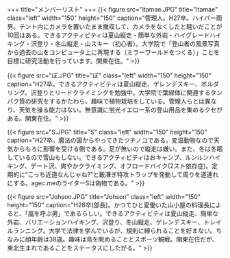 +++
title="メンバーリスト"
+++
{{< figure src="itamae.JPG" title="itamae" class="left" width="150" height="150" caption="管理人。H27卒。ハイパー雨男。テント内にカメラを置いたまま撤収して、カメラをなくしたと騒いだことが10回はある。できるアクティビティは夏山縦走・簡単な外岩・ハイグレードハイキング・沢登り・冬山縦走・山スキー（初心者）。大学院で「登山者の風景写真から過去の山をコンピュータ上に再現する（ミラーワールドをつくる）」ことを目標に研究活動を行っています。関東在住。" >}}

{{< figure src="ぽ.JPG" title="ぽ" class="left" width="150" height="150" caption="H27卒。できるアクティビティは夏山縦走、ゲレンデスキー、ボルダリング。沢登りとリードクライミングを勉強中。大学院で葉緑体に関連するタンパク質の研究をするかたわら、趣味で植物栽培をしている。管理人らとは異なり、天気を操る能力はない。無意識に蛍光イエロー系の登山用品を集めるクセがある。関東在住。" >}}

{{< figure src="S.JPG" title="S" class="left" width="150" height="150" caption="H27卒。魔法の国からやってきたツチノコである。変温動物なので天気からもろに影響を受ける側である。足が無いので縦走は嫌い。また、冬は冬眠しているので雪山もしない。できるアクティビティはおキャンプ、ルンルンハイキング、デート沢、爽やかクライミング、オフロードバイク(2スト依存症)。定期的に“こっち近道なんじゃね?”と藪漕ぎ特攻トラップを発動して周りを道連れにする。agec.meのライターSは偽物である。" >}}

{{< figure src="Johson.JPG" title="Johson" class="left" width="150" height="150" caption="H28卒(部長)。かつてひと夏働いた山小屋の料理長によると、「嵐を呼ぶ男」であるらしい。できるアクティビティは夏山縦走、簡単な外岩、バリエーションハイキング、沢登り、冬山縦走、ゲレンデスキー、トレイルランニング。大学で法律を学んでいるが、規則に縛られることを好まない。ちなみに顔年齢は38歳。趣味は鳥を眺めることとスポーツ観戦。関東在住だが、東北生まれであることをステータスにしたがる。" >}}